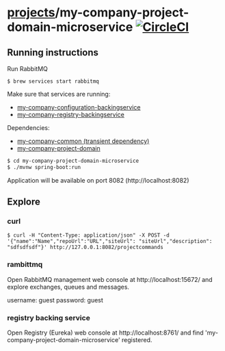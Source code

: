 # [projects](http://ivans-innovation-lab.github.io/projects)/my-company-project-domain-microservice [![CircleCI](https://circleci.com/gh/ivans-innovation-lab/my-company-project-domain-microservice.svg?style=svg)](https://circleci.com/gh/ivans-innovation-lab/my-company-project-domain-microservice)

## Running instructions

Run RabbitMQ
```
$ brew services start rabbitmq
```

Make sure that services are running:

 - [my-company-configuration-backingservice](https://github.com/ivans-innovation-lab/my-company-configuration-backingservice)
 - [my-company-registry-backingservice](https://github.com/ivans-innovation-lab/my-company-registry-backingservice) 
 
Dependencies:

 - [my-company-common (transient dependency)](https://github.com/ivans-innovation-lab/my-company-common)
 - [my-company-project-domain](https://github.com/ivans-innovation-lab/my-company-project-domain)

```bash
$ cd my-company-project-domain-microservice
$ ./mvnw spring-boot:run
```

Application will be available on port 8082 (http://localhost:8082)

## Explore

### curl

```
$ curl -H "Content-Type: application/json" -X POST -d '{"name":"Name","repoUrl":"URL","siteUrl": "siteUrl","description": "sdfsdfsdf"}' http://127.0.0.1:8082/projectcommands 
```

### rambittmq

Open RabbitMQ management web console at http://localhost:15672/ and explore exchanges, queues and messages.

username: guest
password: guest

### registry backing service

Open Registry (Eureka) web console at http://localhost:8761/ and find 'my-company-project-domain-microservice' registered.

